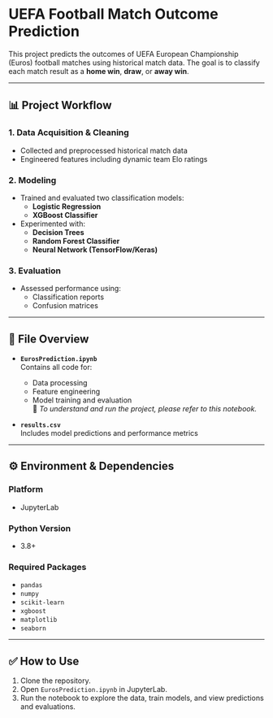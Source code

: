 # UEFA Football Match Outcome Prediction

This project predicts the outcomes of UEFA European Championship (Euros) football matches using historical match data. The goal is to classify each match result as a **home win**, **draw**, or **away win**.

---

## 📊 Project Workflow

### 1. Data Acquisition & Cleaning
- Collected and preprocessed historical match data  
- Engineered features including dynamic team Elo ratings

### 2. Modeling
- Trained and evaluated two classification models:
  - **Logistic Regression**
  - **XGBoost Classifier**
- Experimented with:
  - **Decision Trees**
  - **Random Forest Classifier**
  - **Neural Network (TensorFlow/Keras)**

### 3. Evaluation
- Assessed performance using:
  - Classification reports
  - Confusion matrices

---

## 📁 File Overview

- **`EurosPrediction.ipynb`**  
  Contains all code for:
  - Data processing  
  - Feature engineering  
  - Model training and evaluation  
  📌 _To understand and run the project, please refer to this notebook._

- **`results.csv`**  
  Includes model predictions and performance metrics

---

## ⚙️ Environment & Dependencies

### Platform
- JupyterLab

### Python Version
- 3.8+

### Required Packages
- `pandas`  
- `numpy`  
- `scikit-learn`  
- `xgboost`  
- `matplotlib`  
- `seaborn`

---

## ✅ How to Use

1. Clone the repository.
2. Open `EurosPrediction.ipynb` in JupyterLab.
3. Run the notebook to explore the data, train models, and view predictions and evaluations.

